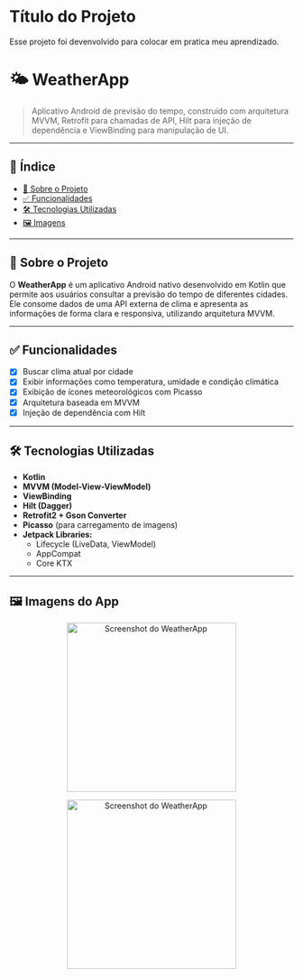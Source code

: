 
# Título do Projeto

Esse projeto foi devenvolvido para colocar em pratica meu aprendizado.

# 🌤️ WeatherApp

> Aplicativo Android de previsão do tempo, construído com arquitetura MVVM, Retrofit para chamadas de API, Hilt para injeção de dependência e ViewBinding para manipulação de UI.

---

## 📌 Índice

- [📖 Sobre o Projeto](#-sobre-o-projeto)
- [✅ Funcionalidades](#-funcionalidades)
- [🛠️ Tecnologias Utilizadas](#️-tecnologias-utilizadas)
- [🖼️ Imagens](#️-imagens-ou-demonstração)
---

## 📖 Sobre o Projeto

O **WeatherApp** é um aplicativo Android nativo desenvolvido em Kotlin que permite aos usuários consultar a previsão do tempo de diferentes cidades. Ele consome dados de uma API externa de clima e apresenta as informações de forma clara e responsiva, utilizando arquitetura MVVM.

---

## ✅ Funcionalidades

- [x] Buscar clima atual por cidade
- [x] Exibir informações como temperatura, umidade e condição climática
- [x] Exibição de ícones meteorológicos com Picasso
- [x] Arquitetura baseada em MVVM
- [x] Injeção de dependência com Hilt

---

## 🛠️ Tecnologias Utilizadas

- **Kotlin**
- **MVVM (Model-View-ViewModel)**
- **ViewBinding**
- **Hilt (Dagger)**
- **Retrofit2 + Gson Converter**
- **Picasso** (para carregamento de imagens)
- **Jetpack Libraries:**
  - Lifecycle (LiveData, ViewModel)
  - AppCompat
  - Core KTX
---

## 🖼️ Imagens do App
<p align="center">
  <img src="https://drive.google.com/uc?export=view&id=1QNLH1fZ7lDafzC_vRqL4KnunhR4v0EJ5" alt="Screenshot do WeatherApp" width="300"/>
</p>

<p align="center">
  <img src="https://drive.google.com/uc?export=view&id=11d5cXcni84WqTwLip2ZohcU956YepQIZ" alt="Screenshot do WeatherApp" width="300"/>
</p>



